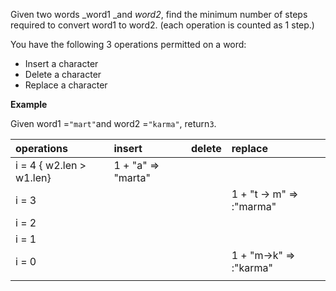 Given two words _word1 _and _word2_, find the minimum number of steps required to convert word1 to word2. \(each operation is counted as 1 step.\)

You have the following 3 operations permitted on a word:

* Insert a character
* Delete a character
* Replace a character

**Example**

Given word1 =`"mart"`and word2 =`"karma"`, return`3`.



| operations | insert | delete | replace |
| :--- | :--- | :--- | :--- |
| i = 4 { w2.len &gt; w1.len} | 1 + "a" =&gt; "marta" |  |  |
| i = 3  |  |  | 1 + "t -&gt; m" =&gt; :"marma" |
| i = 2 |  |  |  |
| i = 1 |  |  |  |
| i = 0 |  |  | 1 + "m-&gt;k" =&gt; :"karma" |
|  |  |  |  |




